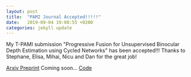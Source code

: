 ```yaml
---
layout: post
title:  "PAMI Journal Accepted!!!!!"
date:   2019-09-04 19:08:55 +0200
categories: jekyll update
---
```


My T-PAMI submission "Progressive Fusion for Unsupervised Binocular Depth Estimation using Cycled Networks" has been accepted!!!
Thanks to Stephane, Elisa, Mihai, Nicu and Dan for the great job!

[Arxiv Preprint]() Coming soon...
[Code]()
